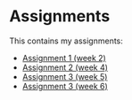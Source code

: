# Assignments
This contains my assignments:
- [Assignment 1 (week 2)](https://github.com/Rstuiver97/Assignments/blob/master/Assignment%201%20(Week%202).ipynb)
- [Assignment 2 (week 4)](https://github.com/Rstuiver97/Assignments/blob/master/Assignment%202%20(Week%204).ipynb)
- [Assignment 3 (week 5)](https://github.com/Rstuiver97/Assignments/blob/master/Assignment%203%20(Week%205).ipynb)
- [Assignment 3 (week 6)](https://github.com/Rstuiver97/Assignments/blob/master/Assignment%204%20(Week%206).ipynb)
